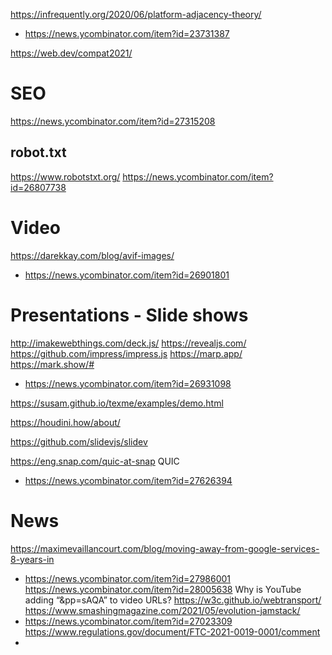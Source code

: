 

https://infrequently.org/2020/06/platform-adjacency-theory/
* https://news.ycombinator.com/item?id=23731387

https://web.dev/compat2021/



# SEO
https://news.ycombinator.com/item?id=27315208

## robot.txt
https://www.robotstxt.org/
https://news.ycombinator.com/item?id=26807738

# Video
https://darekkay.com/blog/avif-images/
* https://news.ycombinator.com/item?id=26901801

# Presentations - Slide shows
http://imakewebthings.com/deck.js/
https://revealjs.com/
https://github.com/impress/impress.js
https://marp.app/
https://mark.show/#
* https://news.ycombinator.com/item?id=26931098

https://susam.github.io/texme/examples/demo.html

https://houdini.how/about/

https://github.com/slidevjs/slidev

https://eng.snap.com/quic-at-snap QUIC
* https://news.ycombinator.com/item?id=27626394

# News
https://maximevaillancourt.com/blog/moving-away-from-google-services-8-years-in
* https://news.ycombinator.com/item?id=27986001
https://news.ycombinator.com/item?id=28005638 Why is YouTube adding “&pp=sAQA” to video URLs?
https://w3c.github.io/webtransport/
https://www.smashingmagazine.com/2021/05/evolution-jamstack/
* https://news.ycombinator.com/item?id=27023309
https://www.regulations.gov/document/FTC-2021-0019-0001/comment
*